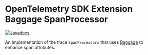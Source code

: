 # OpenTelemetry SDK Extension Baggage SpanProcessor

[![Javadocs][javadoc-image]][javadoc-url]

An implementation of the trace `SpanProcessors` that uses
[Baggage](https://www.w3.org/TR/baggage/) to enhance span attributes.

[javadoc-image]: https://www.javadoc.io/badge/io.opentelemetry/opentelemetry-sdk-extension-baggage-processor.svg
[javadoc-url]: https://www.javadoc.io/doc/io.opentelemetry/opentelemetry-sdk-extension-baggage-processor
